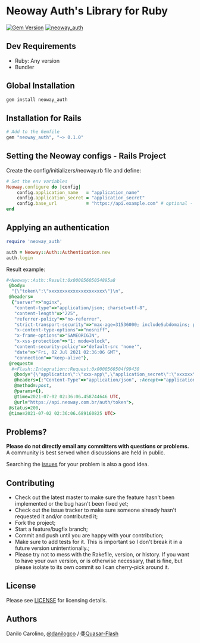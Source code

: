 Neoway Auth's Library for Ruby
==============

[![Gem Version](https://badge.fury.io/rb/neoway_auth.svg)](https://badge.fury.io/rb/neoway_auth)
[![neoway_auth](https://github.com/Quasar-Flash/neoway_auth/actions/workflows/ruby.yml/badge.svg)](https://github.com/Quasar-Flash/neoway_auth/actions/workflows/ruby.yml)

Dev Requirements
-----------------

- Ruby: Any version
- Bundler

Global Installation
-----------------

```ruby
gem install neoway_auth
```

Installation for Rails
-----------------

```ruby
# Add to the Gemfile
gem "neoway_auth", "~> 0.1.0"
```

Setting the Neoway configs - Rails Project
-----------------

Create the config/initializers/neoway.rb file and define:

```ruby
# Set the env variables
Neoway.configure do |config|
    config.application_name   = "application_name"
    config.application_secret = "application_secret"
    config.base_url           = "https://api.example.com" # optional - default: https://api.neoway.com.br
end
```

Applying an authentication
-----------------

```ruby
require 'neoway_auth'

auth = Neoway::Auth::Authentication.new
auth.login
```

Result example:

```ruby
#<Neoway::Auth::Result:0x00005605054895a8
 @body=
  "{\"token\":\"xxxxxxxxxxxxxxxxxxxxx\"}\n",
 @headers=
  {"server"=>"nginx",
   "content-type"=>"application/json; charset=utf-8",
   "content-length"=>"225",
   "referrer-policy"=>"no-referrer",
   "strict-transport-security"=>"max-age=31536000; includeSubdomains; preload",
   "x-content-type-options"=>"nosniff",
   "x-frame-options"=>"SAMEORIGIN",
   "x-xss-protection"=>"1; mode=block",
   "content-security-policy"=>"default-src 'none'",
   "date"=>"Fri, 02 Jul 2021 02:36:06 GMT",
   "connection"=>"keep-alive"},
 @request=
  #<Flash::Integration::Request:0x0000560504f99430
   @body="{\"application\":\"xxx-app\",\"application_secret\":\"xxxxxx\"}",
   @headers={:"Content-Type"=>"application/json", :Accept=>"application/json"},
   @method=:post,
   @params={},
   @time=2021-07-02 02:36:06.458744646 UTC,
   @url="https://api.neoway.com.br/auth/token">,
 @status=200,
 @time=2021-07-02 02:36:06.689160825 UTC>
```

Problems?
-----------------

**Please do not directly email any committers with questions or problems.**
A community is best served when discussions are held in public.

Searching the [issues](https://github.com/Quasar-Flash/neoway_auth/issues)
for your problem is also a good idea.

Contributing
-----------------

- Check out the latest master to make sure the feature hasn't been implemented
or the bug hasn't been fixed yet;
- Check out the issue tracker to make sure someone already hasn't requested it
and/or contributed it;
- Fork the project;
- Start a feature/bugfix branch;
- Commit and push until you are happy with your contribution;
- Make sure to add tests for it. This is important so I don't break it in a
future version unintentionally.;
- Please try not to mess with the Rakefile, version, or history. If you want to
have your own version, or is otherwise necessary, that is fine, but please
isolate to its own commit so I can cherry-pick around it.

License
-----------------

Please see [LICENSE](https://github.com/Quasar-Flash/neoway_auth/blob/master/LICENSE.txt)
for licensing details.

Authors
-----------------

Danilo Carolino, [@danilogco](https://github.com/danilogco) / [@Quasar-Flash](https://github.com/Quasar-Flash)
